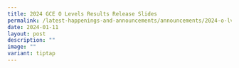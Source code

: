 ```yaml
---
title: 2024 GCE O Levels Results Release Slides
permalink: /latest-happenings-and-announcements/announcements/2024-o-lvl-slides/
date: 2024-01-11
layout: post
description: ""
image: ""
variant: tiptap
---
```

